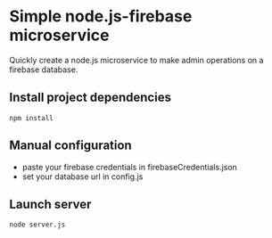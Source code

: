 # Simple node.js-firebase microservice
Quickly create a node.js microservice to make admin operations on a firebase database.

## Install project dependencies
`npm install`

## Manual configuration
- paste your firebase credentials in firebaseCredentials.json
- set your database url in config.js

## Launch server
`node server.js`
